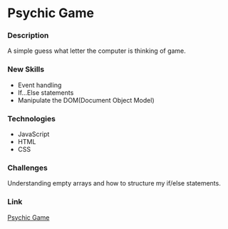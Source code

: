 # Psychic Game

### Description
A simple guess what letter the computer is thinking of game.

### New Skills
* Event handling
* If...Else statements
* Manipulate the DOM(Document Object Model)

### Technologies
* JavaScript
* HTML
* CSS

### Challenges
Understanding empty arrays and how to structure my if/else statements.

### Link
[Psychic Game](https://kumarivb.github.io/psychic_game/)